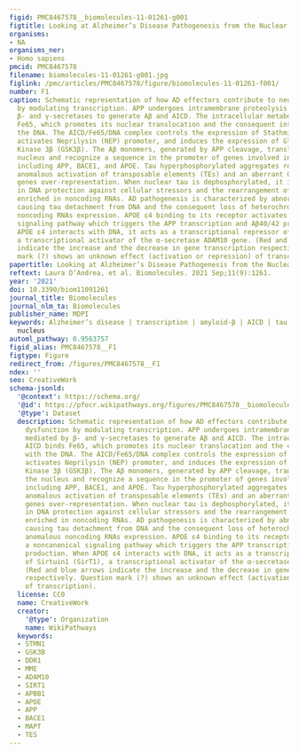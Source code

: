 ```yaml
---
figid: PMC8467578__biomolecules-11-01261-g001
figtitle: Looking at Alzheimer’s Disease Pathogenesis from the Nuclear Side
organisms:
- NA
organisms_ner:
- Homo sapiens
pmcid: PMC8467578
filename: biomolecules-11-01261-g001.jpg
figlink: /pmc/articles/PMC8467578/figure/biomolecules-11-01261-f001/
number: F1
caption: Schematic representation of how AD effectors contribute to neuronal dysfunction
  by modulating transcription. APP undergoes intramembrane proteolysis mediated by
  β- and γ-secretases to generate Aβ and AICD. The intracellular metabolite AICD binds
  Fe65, which promotes its nuclear translocation and the consequent interaction with
  the DNA. The AICD/Fe65/DNA complex controls the expression of Stathmin1 (STMN1),
  activates Neprilysin (NEP) promoter, and induces the expression of Glycogen Synthase
  Kinase 3β (GSK3β). The Aβ monomers, generated by APP cleavage, translocate to the
  nucleus and recognize a sequence in the promoter of genes involved in AD pathogenesis,
  including APP, BACE1, and APOE. Tau hyperphosphorylated aggregates result in an
  anomalous activation of transposable elements (TEs) and an aberrant CREB-regulated
  genes over-representation. When nuclear tau is dephosphorylated, it is involved
  in DNA protection against cellular stressors and the rearrangement of heterochromatin,
  enriched in noncoding RNAs. AD pathogenesis is characterized by abnormal tau hyperphosphorylation,
  causing tau detachment from DNA and the consequent loss of heterochromatin and anomalous
  noncoding RNAs expression. APOE ε4 binding to its receptor activates a noncanonical
  signaling pathway which triggers the APP transcription and Aβ40/42 production. When
  APOE ε4 interacts with DNA, it acts as a transcriptional repressor of Sirtuin1 (SirT1),
  a transcriptional activator of the α-secretase ADAM10 gene. (Red and blue arrows
  indicate the increase and the decrease in gene transcription respectively. Question
  mark (?) shows an unknown effect (activation or repression) of transcription).
papertitle: Looking at Alzheimer’s Disease Pathogenesis from the Nuclear Side.
reftext: Laura D’Andrea, et al. Biomolecules. 2021 Sep;11(9):1261.
year: '2021'
doi: 10.3390/biom11091261
journal_title: Biomolecules
journal_nlm_ta: Biomolecules
publisher_name: MDPI
keywords: Alzheimer’s disease | transcription | amyloid-β | AICD | tau | APOE ε4 |
  nucleus
automl_pathway: 0.9563757
figid_alias: PMC8467578__F1
figtype: Figure
redirect_from: /figures/PMC8467578__F1
ndex: ''
seo: CreativeWork
schema-jsonld:
  '@context': https://schema.org/
  '@id': https://pfocr.wikipathways.org/figures/PMC8467578__biomolecules-11-01261-g001.html
  '@type': Dataset
  description: Schematic representation of how AD effectors contribute to neuronal
    dysfunction by modulating transcription. APP undergoes intramembrane proteolysis
    mediated by β- and γ-secretases to generate Aβ and AICD. The intracellular metabolite
    AICD binds Fe65, which promotes its nuclear translocation and the consequent interaction
    with the DNA. The AICD/Fe65/DNA complex controls the expression of Stathmin1 (STMN1),
    activates Neprilysin (NEP) promoter, and induces the expression of Glycogen Synthase
    Kinase 3β (GSK3β). The Aβ monomers, generated by APP cleavage, translocate to
    the nucleus and recognize a sequence in the promoter of genes involved in AD pathogenesis,
    including APP, BACE1, and APOE. Tau hyperphosphorylated aggregates result in an
    anomalous activation of transposable elements (TEs) and an aberrant CREB-regulated
    genes over-representation. When nuclear tau is dephosphorylated, it is involved
    in DNA protection against cellular stressors and the rearrangement of heterochromatin,
    enriched in noncoding RNAs. AD pathogenesis is characterized by abnormal tau hyperphosphorylation,
    causing tau detachment from DNA and the consequent loss of heterochromatin and
    anomalous noncoding RNAs expression. APOE ε4 binding to its receptor activates
    a noncanonical signaling pathway which triggers the APP transcription and Aβ40/42
    production. When APOE ε4 interacts with DNA, it acts as a transcriptional repressor
    of Sirtuin1 (SirT1), a transcriptional activator of the α-secretase ADAM10 gene.
    (Red and blue arrows indicate the increase and the decrease in gene transcription
    respectively. Question mark (?) shows an unknown effect (activation or repression)
    of transcription).
  license: CC0
  name: CreativeWork
  creator:
    '@type': Organization
    name: WikiPathways
  keywords:
  - STMN1
  - GSK3B
  - DDR1
  - MME
  - ADAM10
  - SIRT1
  - APBB1
  - APOE
  - APP
  - BACE1
  - MAPT
  - TES
---
```


